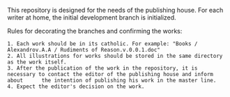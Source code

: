 
This repository is designed for the needs of the publishing house. For each writer at home, the initial development branch is initialized.

Rules for decorating the branches and confirming the works:

	1. Each work should be in its catholic. For example: "Books / Alexandrov.A.A / Rudiments of Reason.v.0.0.1.doc"
	2. All illustrations for works should be stored in the same directory as the work itself.
	3. After the publication of the work in the repository, it is necessary to contact the editor of the publishing house and inform about 		the intention of publishing his work in the master line.
	4. Expect the editor's decision on the work.
